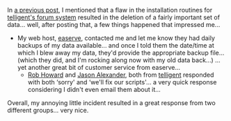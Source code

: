 In [a previous post](http://blogs.duncanmackenzie.net/duncanma/archive/2004/09/01/621.aspx), I mentioned that a flaw in the installation routines for [telligent's forum system](http://www.telligentsystems.com/Solutions/Forums) resulted in the deletion of a fairly important set of data... well, after posting that, a few things happened that impressed me...

  * My web host, [easerve](http://www.easerve.com/hosting/eris1109/aspnet.aspx), contacted me and let me know they had daily backups of my data available... and once I told them the date/time at which I blew away my data, they'd provide the appropriate backup file... (which they did, and I'm rocking along now with my old data back...) ... yet another great bit of customer service from easerve...
      * [Rob Howard](http://weblogs.asp.net/rhoward) and [Jason Alexander](http://weblogs.asp.net/jalexander/), both from [telligent](http://www.telligentsystems.com/) responded with both &#8216;sorry' and &#8216;we'll fix our scripts'... a very quick response considering I didn't even email them about it...

Overall, my annoying little incident resulted in a great response from two different groups... very nice.